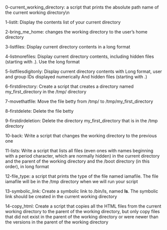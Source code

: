  0-current_working_directory: a script that prints the absolute path name of the current working directory\n
 
 1-listit: Display the contents list of your current directory 
 
 2-bring_me_home: changes the working directory to the user’s home directory 
 
 3-listfiles: Display current directory contents in a long format 
 
 4-listmorefiles: Display current directory contents, including hidden files (starting with .). Use the long format 
 
 5-listfilesdigitonly: Display current directory contents with Long format,  user and group IDs displayed numerically And hidden files (starting with .) 
 
 6-firstdirectory: Create a script that creates a directory named my_first_directory in the /tmp/ directory 
 
 7-movethatfile: Move the file betty from /tmp/ to /tmp/my_first_directory 
 
 8-firstdelete: Delete the file betty 
 
 9-firstdirdeletion: Delete the directory my_first_directory that is in the /tmp directory 
 
 10-back: Write a script that changes the working directory to the previous one
 
 11-lists: Write a script that lists all files (even ones with names beginning with a period character, which are normally hidden) in the current directory and the parent of the working directory and the /boot directory (in this order), in long format 
 
 12-file_type: a script that prints the type of the file named iamafile. The file iamafile will be in the /tmp directory when we will run your script 
 
 13-symbolic_link: Create a symbolic link to /bin/ls, named __ls__. The symbolic link should be created in the current working directory 
 
 14-copy_html: Create a script that copies all the HTML files from the current working directory to the parent of the working directory, but only copy files that did not exist in the parent of the working directory or were newer than the versions in the parent of the 
working directory 


